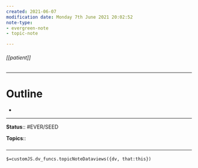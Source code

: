 ```yaml
---
created: 2021-06-07
modification date: Monday 7th June 2021 20:02:52
note-type: 
- evergreen-note
- topic-note

---
```


###### [[patient]]



---
# Outline
- 

---

**Status**:: #EVER/SEED

**Topics**::   
	


### <hr class="dataviews"/>
`$=customJS.dv_funcs.topicNoteDataviews({dv, that:this})`